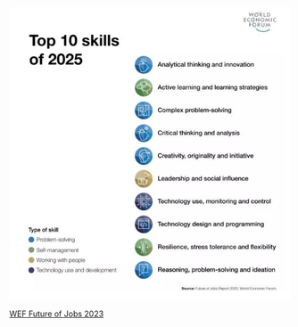 ![Top 10 skills of the future](jTIHAAN_zfBXE8uqiGcqCCo2JfFQ2w24SKLiFkSlf0I.jpg)

[WEF Future of Jobs 2023](WEF_Future_of_Jobs_2023.pdf)
